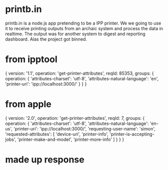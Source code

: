 # printb.in
printb.in is a node.js app pretending to be a IPP printer. We we going to use it to receive printing outputs from an archaic system and process the data in realtime. The output was for another system to digest and reporting dashboard. Alas the project got binned.

# from ipptool

{ version: '1.1',
  operation: 'get-printer-attributes',
  reqId: 85353,
  groups: 
   { operation: 
      { 'attributes-charset': 'utf-8',
        'attributes-natural-language': 'en',
        'printer-uri': 'ipp://localhost:3000/' } } }

# from apple

{ version: '2.0',
  operation: 'get-printer-attributes',
  reqId: 7,
  groups: 
   { operation: 
      { 'attributes-charset': 'utf-8',
        'attributes-natural-language': 'en-us',
        'printer-uri': 'ipp://localhost:3000/',
        'requesting-user-name': 'simon',
        'requested-attributes': [ 'device-uri',
								  'printer-info',
								  'printer-is-accepting-jobs',
								  'printer-make-and-model',
								  'printer-more-info' ] } } }

# made up response
